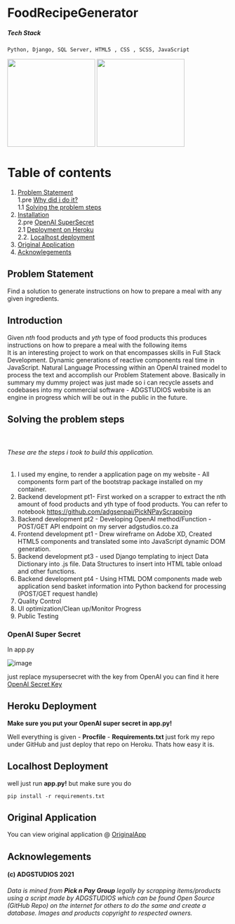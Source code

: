# FoodRecipeGenerator
##### Tech Stack

````
Python, Django, SQL Server, HTML5 , CSS , SCSS, JavaScript
````

<p float="left">
  <img src="https://simpleisbetterthancomplex.com/media/2016-08-09-how-to-deploy-django-applications-on-heroku/featured.jpg" height="200px" /> 
  <img src="https://liive.org/wp-content/uploads/2021/04/openai-logo-horizontal-gradient.jpg" height="200px" />
</p>

# Table of contents
1. [Problem Statement](#problem) <br>
1.pre [Why did i do it?](#why)<br>
1.1 [Solving the problem steps](#solving) <br>
2. [Installation](#install) <br>
2.pre [OpenAI SuperSecret](#super) <br>
2.1 [Deployment on Heroku](#heroku) <br>
2.2. [Localhost deployment](#local)<br>
3. [Original Application](#orig)<br>
4. [Acknowlegements](#ack)<br>

## Problem Statement
<p><a name="problem"></a>
Find a solution to generate instructions on how to prepare a meal with any given ingredients. 

## Introduction
<a name="why"></a>

Given *nth* food products and *yth* type of food products this produces instructions on how to prepare a meal with the following items <br>
It is an interesting project to work on that encompasses skills in Full Stack Development. Dynamic generations of reactive components real time in JavaScript. Natural Language Processing within an OpenAI trained model to process the text and accomplish our Problem Statement above. Basically in summary my dummy project was just made so i can recycle assets and codebases into my commercial software - ADGSTUDIOS website is an engine in progress which will be out in the public in the future.</p>

## Solving the problem steps
<p>
<a name="solving"></a><br>

###### These are the steps i took to build this application.

1. I used my engine, to render a application page on my website - All components form part of the bootstrap package installed on my container.
2. Backend development pt1- First worked on a scrapper to extract the nth amount of food products and yth type of food products. You can refer to notebook https://github.com/adgsenpai/PickNPayScrapping
3. Backend development pt2 - Developing OpenAI method/Function - POST/GET API endpoint on my server adgstudios.co.za
4. Frontend development pt1 - Drew wireframe on Adobe XD, Created HTML5 components and translated some into JavaScript dynamic DOM generation.
5. Backend development pt3 - used Django templating to inject Data Dictionary into .js file. Data Structures to insert into HTML table onload and other functions.
6. Backend development pt4 - Using HTML DOM components made web application send basket information into Python backend for processing (POST/GET request handle)
7. Quality Control
8.  UI optimization/Clean up/Monitor Progress
9. Public Testing
 
</p>

### OpenAI Super Secret
<a name="super"></a>

In app.py

![image](https://user-images.githubusercontent.com/45560312/143789696-5f3ad0ed-4b7a-4aa5-a76d-fea7a9f06f36.png)

just replace mysupersecret with the key from OpenAI you can find it here <a href="https://beta.openai.com/account/api-keys">OpenAI Secret Key</a>

## Heroku Deployment
<a name="heroku"></a>

**Make sure you put your OpenAI super secret in app.py!**

Well everything is given - **Procfile** - **Requirements.txt** just fork my repo under GitHub and just deploy that repo on Heroku.  Thats how easy it is.
</p>

## Localhost Deployment

<p><a name="local"></a>

well just run **app.py!** but make sure you do

```
pip install -r requirements.txt
```
 
## Original Application
<p><a name="orig"></a>
You can view original application @ <a href="https://adgstudios.co.za/apps/foodapp" >OriginalApp</a>

## Acknowlegements
<p><a name="ack"></a>

#### (c) ADGSTUDIOS 2021

###### Data is mined from **Pick n Pay Group** legally by scrapping items/products using a script made by ADGSTUDIOS which can be found Open Source (GitHub Repo) on the internet for others to do the same and create a database. Images and products copyright to respected owners.

